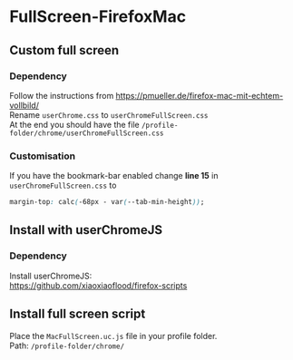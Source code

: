 # FullScreen-FirefoxMac

## Custom full screen

### Dependency

Follow the instructions from https://pmueller.de/firefox-mac-mit-echtem-vollbild/     
Rename `userChrome.css` to `userChromeFullScreen.css`    
At the end you should have the file `/profile-folder/chrome/userChromeFullScreen.css`

### Customisation

If you have the bookmark-bar enabled change **line 15** in `userChromeFullScreen.css` to    
```css
margin-top: calc(-68px - var(--tab-min-height));
```

## Install with userChromeJS

### Dependency

Install userChromeJS:    
https://github.com/xiaoxiaoflood/firefox-scripts

## Install full screen script
Place the `MacFullScreen.uc.js` file in your profile folder.    
Path:
`/profile-folder/chrome/`

<!--
Install path for js injection
https://developer.mozilla.org/en-US/docs/Mozilla/Firefox/Enterprise_deployment_before_60#Configuration
-->
